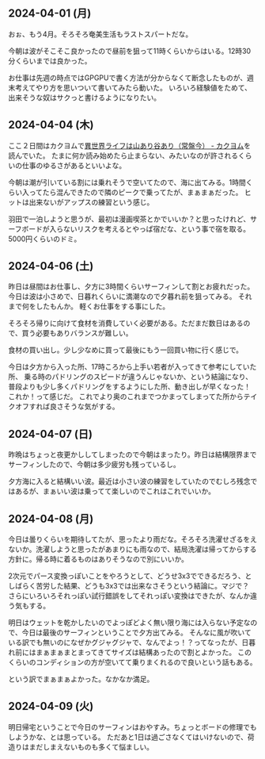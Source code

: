 ## 2024-04-01 (月)

おぉ、もう4月。そろそろ奄美生活もラストスパートだな。

今朝は波がそこそこ良かったので昼前を狙って11時くらいからはいる。12時30分くらいまでは良かった。

お仕事は先週の時点ではGPGPUで書く方法が分からなくて断念したものが、週末考えてやり方を思いついて書いてみたら動いた。
いろいろ経験値をためて、出来そうな奴はサクっと書けるようになりたい。

## 2024-04-04 (木)

ここ２日間はカクヨムで[異世界ライフは山あり谷あり（常盤今） - カクヨム](https://kakuyomu.jp/works/16816927860902878211)を読んでいた。
たまに何か読み始めたら止まらない、みたいなのが許されるくらいの仕事のゆるさがあるといいよな。

今朝は潮が引いている割には乗れそうで空いてたので、海に出てみる。1時間くらい入ってたら混んできたので隣のピークで乗ってたが、まぁまぁだった。
ヒットは出来ないがアップスの練習という感じ。

羽田で一泊しようと思うが、最初は漫画喫茶とかでいいか？と思ったけれど、サーフボードが入らないリスクを考えるとやっぱ宿だな、という事で宿を取る。
5000円くらいのドミ。

## 2024-04-06 (土)

昨日は昼間はお仕事し、夕方に3時間くらいサーフィンして割とお疲れだった。
今日は波は小さめで、日暮れくらいに満潮なので夕暮れ前を狙ってみる。
それまで何をしたもんか。
軽くお仕事をする事にした。

そろそろ帰りに向けて食材を消費していく必要がある。ただまだ数日はあるので、買う必要もありバランスが難しい。

食材の買い出し。少し少なめに買って最後にもう一回買い物に行く感じで。

今日は夕方から入った所、17時ころから上手い若者が入ってきて参考にしていた所、
乗る時のパドリングのスピードが違うんじゃないか、という結論になり、
普段よりも少し多くパドリングをするようにした所、動き出しが早くなった！
これか！って感じだ。
これでより奥のこれまでつかまってしまってた所からテイクオフすれば良さそうな気がする。

## 2024-04-07 (日)

昨晩はちょっと夜更かししてしまったので今朝はまったり。昨日は結構限界までサーフィンしたので、今朝は多少疲労も残っているし。

夕方海に入ると結構いい波。最近は小さい波の練習をしていたのでむしろ残念ではあるが、まぁいい波は乗ってて楽しいのでこれはこれでいいか。

## 2024-04-08 (月)

今日は曇りくらいを期待してたが、思ったより雨だな。そろそろ洗濯せざるをえないか。洗濯しようと思ったがあまりにも雨なので、結局洗濯は帰ってからする方針に。帰る時に着るものはありそうなので別にいいか。

2次元でパース変換っぽいことをやろうとして、どうせ3x3でできるだろう、としばらく苦労した結果、どうも3x3では出来なさそうという結論に。マジで？
さらにいろいろそれっぽい試行錯誤をしてそれっぽい変換はできたが、なんか違う気もする。

明日はウェットを乾かしたいのでよっぽどよく無い限り海には入らない予定なので、今日は最後のサーフィンということで夕方出てみる。
そんなに風が吹いている訳でも無いのになぜかグジャグジャで、なんでよっ！？ってなったが、日暮れ前にはまぁまぁまとまってきてサイズは結構あったので割とよかった。
このくらいのコンディションの方が空いてて乗りまくれるので良いという話もある。

という訳でまぁまぁよかった。なかなか満足。

## 2024-04-09 (火)

明日帰宅ということで今日のサーフィンはおやすみ。ちょっとボードの修理でもしようかな、とは思っている。
ただあと1日は過ごさなくてはいけないので、荷造りはまだしまえないものも多くて悩ましい。